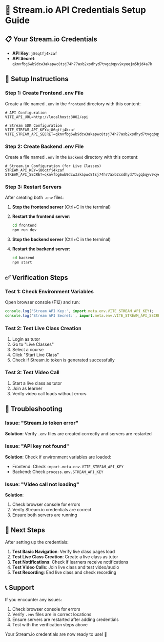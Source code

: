 # 🔑 Stream.io API Credentials Setup Guide

## 📋 Your Stream.io Credentials
- **API Key**: `j86qtfj4kzaf`
- **API Secret**: `qknvfbg6wb9dcw3akapwc8tsj74h77axb2xsdhyd7tvgqbqyv9xyeejm5bjd4a7k`

## 🚀 Setup Instructions

### Step 1: Create Frontend .env File
Create a file named `.env` in the `frontend` directory with this content:

```env
# API Configuration
VITE_API_URL=http://localhost:3002/api

# Stream SDK Configuration
VITE_STREAM_API_KEY=j86qtfj4kzaf
VITE_STREAM_API_SECRET=qknvfbg6wb9dcw3akapwc8tsj74h77axb2xsdhyd7tvgqbqyv9xyeejm5bjd4a7k
```

### Step 2: Create Backend .env File
Create a file named `.env` in the `backend` directory with this content:

```env
# Stream.io Configuration (for Live Classes)
STREAM_API_KEY=j86qtfj4kzaf
STREAM_API_SECRET=qknvfbg6wb9dcw3akapwc8tsj74h77axb2xsdhyd7tvgqbqyv9xyeejm5bjd4a7k
```

### Step 3: Restart Servers
After creating both `.env` files:

1. **Stop the frontend server** (Ctrl+C in the terminal)
2. **Restart the frontend server**:
   ```bash
   cd frontend
   npm run dev
   ```

3. **Stop the backend server** (Ctrl+C in the terminal)
4. **Restart the backend server**:
   ```bash
   cd backend
   npm start
   ```

## ✅ Verification Steps

### Test 1: Check Environment Variables
Open browser console (F12) and run:
```javascript
console.log('Stream API Key:', import.meta.env.VITE_STREAM_API_KEY);
console.log('Stream API Secret:', import.meta.env.VITE_STREAM_API_SECRET);
```

### Test 2: Test Live Class Creation
1. Login as tutor
2. Go to "Live Classes"
3. Select a course
4. Click "Start Live Class"
5. Check if Stream.io token is generated successfully

### Test 3: Test Video Call
1. Start a live class as tutor
2. Join as learner
3. Verify video call loads without errors

## 🐛 Troubleshooting

### Issue: "Stream.io token error"
**Solution**: Verify `.env` files are created correctly and servers are restarted

### Issue: "API key not found"
**Solution**: Check if environment variables are loaded:
- Frontend: Check `import.meta.env.VITE_STREAM_API_KEY`
- Backend: Check `process.env.STREAM_API_KEY`

### Issue: "Video call not loading"
**Solution**: 
1. Check browser console for errors
2. Verify Stream.io credentials are correct
3. Ensure both servers are running

## 🎯 Next Steps

After setting up the credentials:

1. **Test Basic Navigation**: Verify live class pages load
2. **Test Live Class Creation**: Create a live class as tutor
3. **Test Notifications**: Check if learners receive notifications
4. **Test Video Calls**: Join live class and test video/audio
5. **Test Recording**: End live class and check recording

## 📞 Support

If you encounter any issues:
1. Check browser console for errors
2. Verify `.env` files are in correct locations
3. Ensure servers are restarted after adding credentials
4. Test with the verification steps above

Your Stream.io credentials are now ready to use! 🎉
